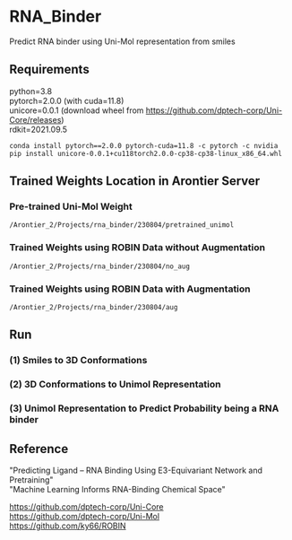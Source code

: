 # RNA_Binder
Predict RNA binder using Uni-Mol representation from smiles

## Requirements

python=3.8  
pytorch=2.0.0 (with cuda=11.8)  
unicore=0.0.1 (download wheel from https://github.com/dptech-corp/Uni-Core/releases)  
rdkit=2021.09.5  
```
conda install pytorch==2.0.0 pytorch-cuda=11.8 -c pytorch -c nvidia
pip install unicore-0.0.1+cu118torch2.0.0-cp38-cp38-linux_x86_64.whl
```

## Trained Weights Location in Arontier Server
### Pre-trained Uni-Mol Weight
```/Arontier_2/Projects/rna_binder/230804/pretrained_unimol```
### Trained Weights using ROBIN Data without Augmentation
```/Arontier_2/Projects/rna_binder/230804/no_aug```
### Trained Weights using ROBIN Data with Augmentation
```/Arontier_2/Projects/rna_binder/230804/aug```



## Run

### (1) Smiles to 3D Conformations



### (2) 3D Conformations to Unimol Representation



### (3) Unimol Representation to Predict Probability being a RNA binder 








## Reference

"Predicting Ligand – RNA Binding Using E3-Equivariant Network and Pretraining"  
"Machine Learning Informs RNA-Binding Chemical Space"  

https://github.com/dptech-corp/Uni-Core  
https://github.com/dptech-corp/Uni-Mol  
https://github.com/ky66/ROBIN  


